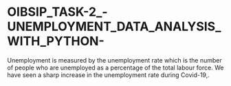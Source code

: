 # OIBSIP_TASK-2_-UNEMPLOYMENT_DATA_ANALYSIS_WITH_PYTHON-
Unemployment is measured by the unemployment rate which is the number of people who are unemployed as a percentage of the total labour force. We have seen a sharp increase in the unemployment rate during Covid-19,. 
